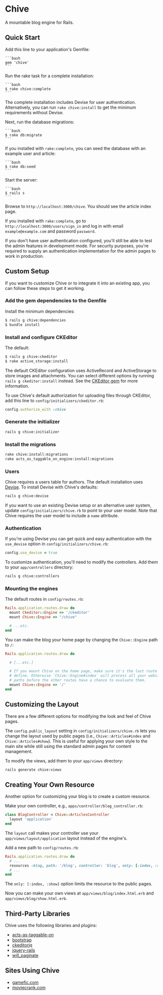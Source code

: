 # Chive

A mountable blog engine for Rails.

## Quick Start

Add this line to your application's Gemfile:

    ```bash
    gem 'chive'
    ```

Run the rake task for a complete installation:

    ```bash
    $ rake chive:complete
    ```

The complete installation includes Devise for user authentication. Alternatively, you can run `rake chive:install` to get the minimum requirements without Devise.

Next, run the database migrations:

    ```bash
    $ rake db:migrate
    ```

If you installed with `rake:complete`, you can seed the database with an example user and article:

    ```bash
    $ rake db:seed
    ```

Start the server:

    ```bash
    $ rails s
    ```

Browse to `http://localhost:3000/chive`. You should see the article index page.

If you installed with `rake:complete`, go to `http://localhost:3000/users/sign_in` and log in with email `example@example.com` and password `password`.

If you don't have user authentication configured, you'll still be able to test the admin features in development mode. For security purposes, you're required to supply an authentication implementation for the admin pages to work in production.

## Custom Setup

If you want to customize Chive or to integrate it into an existing app, you can follow these steps to get it working.

### Add the gem dependencies to the Gemfile

Install the minimum dependencies:

  ```bash
  $ rails g chive:dependencies
  $ bundle install
  ```

### Install and configure CKEditor

The default:

```bash
$ rails g chive:ckeditor
$ rake active_storage:install
```

The default CKEditor configuration uses ActiveRecord and ActiveStorage to store images and attachments. You can select different options by running `rails g ckeditor:install` instead. See the [CKEditor gem](https://github.com/galetahub/ckeditor) for more information.

To use Chive's default authorization for uploading files through CKEditor, add this line to `config/initializers/ckeditor.rb`:

```ruby
config.authorize_with :chive
```

### Generate the initializer

```bash
rails g chive:initializer
```

### Install the migrations

```bash
rake chive:install:migrations
rake acts_as_taggable_on_engine:install:migrations
```

### Users

Chive requires a users table for authors. The default installation uses [Devise](https://github.com/heartcombo/devise). To install Devise with Chive's defaults:

```bash
rails g chive:devise
```

If you want to use an existing Devise setup or an alternative user system, update `config/initializers/chive.rb` to point to your user model. Note that Chive requires the user model to include a `name` attribute.

### Authentication

If you're using Devise you can get quick and easy authentication with the `use_devise` option in `config/initializers/chive.rb`:

```ruby
config.use_devise = true
```

To customize authentication, you'll need to modify the controllers. Add them to your `app/controllers` directory:

```bash
rails g chive:controllers
```

### Mounting the engines

The default routes in `config/routes.rb`:

```ruby
Rails.application.routes.draw do
  mount Ckeditor::Engine => '/ckeditor'
  mount Chive::Engine => "/chive"

  # ...etc.
end
```

You can make the blog your home page by changing the `Chive::Engine` path to `/`:

```ruby
Rails.application.routes.draw do

  # [...etc.]

  # If you mount Chive on the home page, make sure it's the last route you
  # define. Otherwise `Chive::Engine#index` will process all your website's
  # paths before the other routes have a chance to evaluate them.
  mount Chive::Engine => '/'
end
```

## Customizing the Layout

There are a few different options for modifying the look and feel of Chive pages.

The `config.public_layout` setting in `config/initializers/chive.rb` lets you change the layout used by public pages (i.e., `Chive::Articles#index` and `Chive::Articles#show`). This is useful for applying your own style to the main site while still using the standard admin pages for content management.

To modify the views, add them to your `app/views` directory:

```bash
rails generate chive:views
```

## Creating Your Own Resource

Another option for customizing your blog is to create a custom resource.

Make your own controller, e.g., `apps/controller/blog_controller.rb`:

```ruby
class BlogController < Chive::ArticlesController
  layout 'application'
end
```

The `layout` call makes your controller use your `app/views/layout/application` layout instead of the engine's.

Add a new path to `config/routes.rb`:

```ruby
Rails.application.routes.draw do
  # ...
  resources :blog, path: '/blog', controller: 'blog', only: [:index, :show]
  # ...
end
```

The `only: [:index, :show]` option limits the resource to the public pages.

Now you can make your own views at `app/views/blog/index.html.erb` and `app/views/blog/show.html.erb`.

## Third-Party Libraries

Chive uses the following libraries and plugins:

- [acts-as-taggable-on](https://github.com/mbleigh/acts-as-taggable-on)
- [bootstrap](https://github.com/twbs/bootstrap-rubygem)
- [ckeditor](https://github.com/galetahub/ckeditor)jq
- [jquery-rails](https://github.com/rails/jquery-rails)
- [will_paginate](https://github.com/mislav/will_paginate)

## Sites Using Chive

- [gamefic.com](https://gamefic.com)
- [moviecrank.com](https://moviecrank.com)
